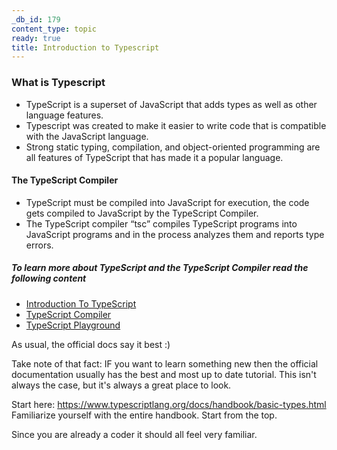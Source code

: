 ```yaml
---
_db_id: 179
content_type: topic
ready: true
title: Introduction to Typescript
---
```


### What is Typescript

- TypeScript is a superset of JavaScript that adds types as well as other language features.
- Typescript was created to make it easier to write code that is compatible with the JavaScript language.
- Strong static typing, compilation, and object-oriented programming are all features of TypeScript that has made it a popular language.

#### The TypeScript Compiler

- TypeScript must be compiled into JavaScript for execution, the code gets compiled to JavaScript by the TypeScript Compiler.
- The TypeScript compiler “tsc” compiles TypeScript programs into JavaScript programs and in the process analyzes them and reports type errors.

##### To learn more about TypeScript and the TypeScript Compiler read the following content

- [Introduction To TypeScript](https://flaviocopes.com/typescript/)
- [TypeScript Compiler](https://code.visualstudio.com/docs/typescript/typescript-compiling)
- [TypeScript Playground](https://www.typescriptlang.org/play/)
  
As usual, the official docs say it best :)

Take note of that fact: IF you want to learn something new then the official documentation usually has the best and most up to date tutorial. This isn't always the case, but it's always a great place to look.

Start here: https://www.typescriptlang.org/docs/handbook/basic-types.html
Familiarize yourself with the entire handbook. Start from the top.

Since you are already a coder it should all feel very familiar.
